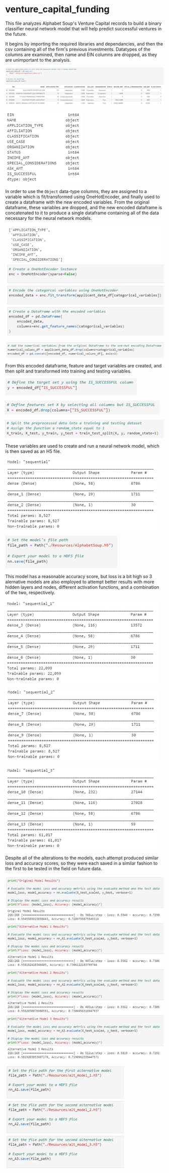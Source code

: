 # venture_capital_funding

This file analyzes Alphabet Soup's Venture Capital records to build a binary classifier neural network model that will help predict successful ventures in the future.

It begins by importing the required libraries and dependancies, and then the csv containing all of the firm's previous investments. Datatypes of the columns are examined, then name and EIN columns are dropped, as they are unimportant to the analysis.

![CSV import](/Images/1.PNG)

![Column dtypes](/Images/2.PNG)

In order to use the `Object` data-type columns, they are assigned to a variable which is fit/transformed using OneHotEncoder, and finally used to create a dataframe with the new encoded variables. From the original dataframe, these variables are dropped, and the new encoded dataframe is concatenated to it to produce a single dataframe containing all of the data necessary for the neural network models.

![Encoded dataframe](/Images/3.PNG)

![Dataframes concated](/Images/4.PNG)

From this encoded dataframe, feature and target variables are created, and then split and transformed into training and testing variables.

![Y variable](/Images/5.PNG)

![X variable](/Images/6.PNG)

![Train-test-split](/Images/7.PNG)

These variables are used to create and run a neural network model, which is then saved as an H5 file.

![First model](/Images/8.PNG)

![First model save](/Images/9.PNG)

This model has a reasonable accuracy score, but loss is a bit high so 3 alernative models are also employed to attempt better results with more hidden layers and nodes, different activation functions, and a combination of the two, respectively.

![Alt model 1](/Images/10.PNG)

![Alt model 2](/Images/11.PNG)

![Alt model 3](/Images/12.PNG)

Despite all of the alterations to the models, each attempt produced similar loss and accuracy scores, so they were each saved in a similar fashion to the first to be tested in the field on future data.

![Results](/Images/13.PNG)

![Alt model saves](/Images/14.PNG)
